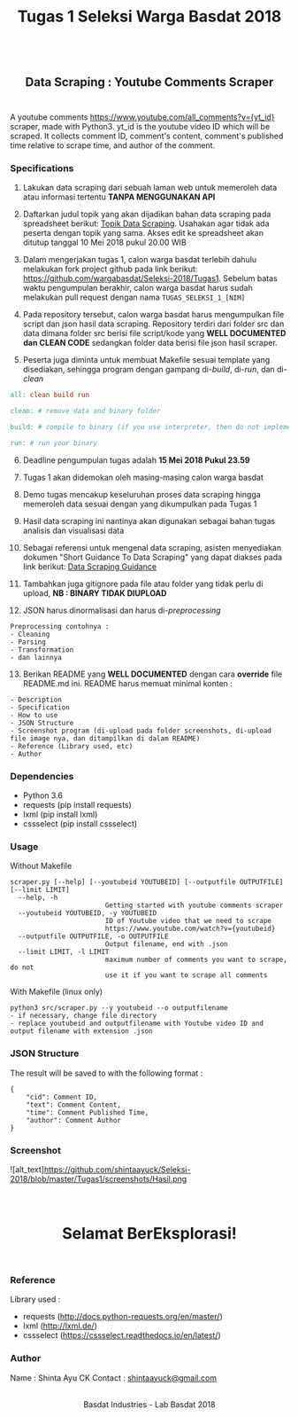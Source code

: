 <h1 align="center">
  <br>
  Tugas 1 Seleksi Warga Basdat 2018
  <br>
  <br>
</h1>

<h2 align="center">
  <br>
  Data Scraping : Youtube Comments Scraper
  <br>
  <br>
</h2>

A youtube comments https://www.youtube.com/all_comments?v={yt_id} scraper, made with Python3. yt_id is the youtube video ID which will be scraped. It collects comment ID, comment's content, comment's published time relative to scrape time, and author of the comment.

### Specifications

1. Lakukan data scraping dari sebuah laman web untuk memeroleh data atau informasi tertentu __TANPA MENGGUNAKAN API__

2. Daftarkan judul topik yang akan dijadikan bahan data scraping pada spreadsheet berikut: [Topik Data Scraping](http://bit.ly/TopikDataScraping). Usahakan agar tidak ada peserta dengan topik yang sama. Akses edit ke spreadsheet akan ditutup tanggal 10 Mei 2018 pukul 20.00 WIB

3. Dalam mengerjakan tugas 1, calon warga basdat terlebih dahulu melakukan fork project github pada link berikut: https://github.com/wargabasdat/Seleksi-2018/Tugas1. Sebelum batas waktu pengumpulan berakhir, calon warga basdat harus sudah melakukan pull request dengan nama ```TUGAS_SELEKSI_1_[NIM]```

4. Pada repository tersebut, calon warga basdat harus mengumpulkan file script dan json hasil data scraping. Repository terdiri dari folder src dan data dimana folder src berisi file script/kode yang __WELL DOCUMENTED dan CLEAN CODE__ sedangkan folder data berisi file json hasil scraper.

5. Peserta juga diminta untuk membuat Makefile sesuai template yang disediakan, sehingga program dengan gampang di-_build_, di-_run_, dan di-_clean_

``` Makefile
all: clean build run

clean: # remove data and binary folder

build: # compile to binary (if you use interpreter, then do not implement it)

run: # run your binary

```

6. Deadline pengumpulan tugas adalah __15 Mei 2018 Pukul 23.59__

7. Tugas 1 akan didemokan oleh masing-masing calon warga basdat

8. Demo tugas mencakup keseluruhan proses data scraping hingga memeroleh data sesuai dengan yang dikumpulkan pada Tugas 1

9. Hasil data scraping ini nantinya akan digunakan sebagai bahan tugas analisis dan visualisasi data

10. Sebagai referensi untuk mengenal data scraping, asisten menyediakan dokumen "Short Guidance To Data Scraping" yang dapat diakses pada link berikut: [Data Scraping Guidance](bit.ly/DataScrapingGuidance)

11. Tambahkan juga gitignore pada file atau folder yang tidak perlu di upload, __NB : BINARY TIDAK DIUPLOAD__

12. JSON harus dinormalisasi dan harus di-_preprocessing_
```
Preprocessing contohnya :
- Cleaning
- Parsing
- Transformation
- dan lainnya
```

13. Berikan README yang __WELL DOCUMENTED__ dengan cara __override__ file README.md ini. README harus memuat minimal konten :
```
- Description
- Specification
- How to use
- JSON Structure
- Screenshot program (di-upload pada folder screenshots, di-upload file image nya, dan ditampilkan di dalam README)
- Reference (Library used, etc)
- Author
```
### Dependencies
* Python 3.6
* requests (pip install requests)
* lxml (pip install lxml)
* cssselect (pip install cssselect)

### Usage
Without Makefile
```
scraper.py [--help] [--youtubeid YOUTUBEID] [--outputfile OUTPUTFILE] [--limit LIMIT]
  --help, -h            
                        Getting started with youtube comments scraper
  --youtubeid YOUTUBEID, -y YOUTUBEID
                        ID of Youtube video that we need to scrape
                        https://www.youtube.com/watch?v={youtubeid}
  --outputfile OUTPUTFILE, -o OUTPUTFILE
                        Output filename, end with .json
  --limit LIMIT, -l LIMIT
                        maximum number of comments you want to scrape, do not
                        use it if you want to scrape all comments
```

With Makefile (linux only)
```
python3 src/scraper.py --y youtubeid --o outputfilename
- if necessary, change file directory
- replace youtubeid and outputfilename with Youtube video ID and output filename with extension .json 
```

### JSON Structure
The result will be saved to <outputfilename> with the following format :

```
{
    "cid": Comment ID,
    "text": Comment Content,
    "time": Comment Published Time,
    "author": Comment Author
}
```

### Screenshot
![alt_text]https://github.com/shintaayuck/Seleksi-2018/blob/master/Tugas1/screenshots/Hasil.png


<h1 align="center">
  <br>
  Selamat BerEksplorasi!
  <br>
  <br>
</h1>

### Reference
Library used :
* requests (http://docs.python-requests.org/en/master/)
* lxml (http://lxml.de/)
* cssselect (https://cssselect.readthedocs.io/en/latest/)

### Author
Name : Shinta Ayu CK
Contact : shintaayuck@gmail.com

<p align="center">
  <br>
  Basdat Industries - Lab Basdat 2018
  <br>
  <br>
</p>
